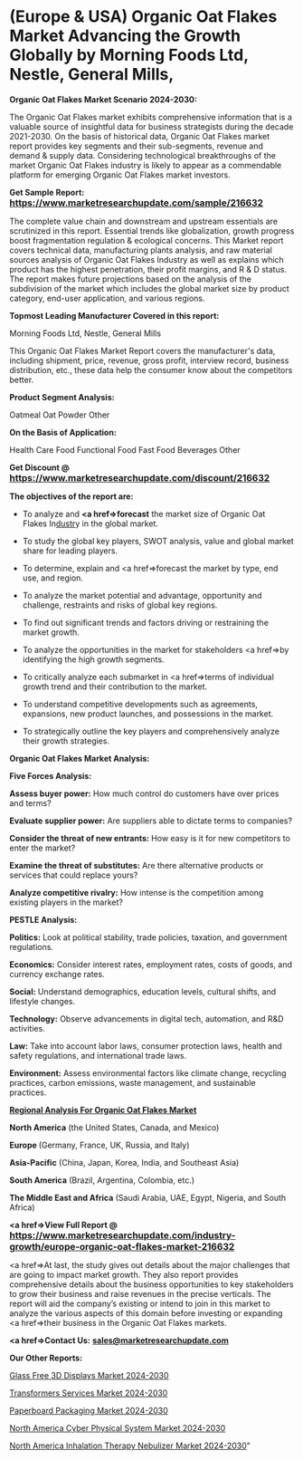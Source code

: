 # (Europe & USA) Organic Oat Flakes Market Advancing the Growth Globally by Morning Foods Ltd, Nestle, General Mills, 

<strong>Organic Oat Flakes Market Scenario 2024-2030:</strong>

The Organic Oat Flakes market exhibits comprehensive information that is a valuable source of insightful data for business strategists during the decade 2021-2030. On the basis of historical data, Organic Oat Flakes market report provides key segments and their sub-segments, revenue and demand &amp; supply data. Considering technological breakthroughs of the market Organic Oat Flakes industry is likely to appear as a commendable platform for emerging Organic Oat Flakes market investors.

<strong>Get Sample Report: <a href=https://www.marketresearchupdate.com/sample/216632><font size=3 color=#0000ff>https://www.marketresearchupdate.com/sample/216632</font></a></strong>

The complete value chain and downstream and upstream essentials are scrutinized in this report. Essential trends like globalization, growth progress boost fragmentation regulation &amp; ecological concerns. This Market report covers technical data, manufacturing plants analysis, and raw material sources analysis of Organic Oat Flakes Industry as well as explains which product has the highest penetration, their profit margins, and R & D status. The report makes future projections based on the analysis of the subdivision of the market which includes the global market size by product category, end-user application, and various regions.

<strong>Topmost Leading Manufacturer Covered in this report:</strong>

Morning Foods Ltd, Nestle, General Mills

This Organic Oat Flakes Market Report covers the manufacturer's data, including shipment, price, revenue, gross profit, interview record, business distribution, etc., these data help the consumer know about the competitors better.

<strong>Product Segment Analysis: </strong>

Oatmeal
Oat Powder
Other

<strong>On the Basis of Application:</strong>

Health Care Food
Functional Food
Fast Food
Beverages
Other

<strong>Get Discount @ <a href=https://www.marketresearchupdate.com/discount/216632><font size=3 color=#0000ff>https://www.marketresearchupdate.com/discount/216632</font></a></strong>

<strong><b>The objectives of the report are:</b></strong>

- To analyze and <strong><a href=><strong>forecast</strong></a></strong> the market size of Organic Oat Flakes In<a href=ASDF991299>dustr</a>y in the global market.

- To study the global key players, SWOT analysis, value and global market share for leading players.

- To determine, explain and <a href=>forecast</a> the market by type, end use, and region.

- To analyze the market potential and advantage, opportunity and challenge, restraints and risks of global key regions.

- To find out significant trends and factors driving or restraining the market growth.

- To analyze the opportunities in the market for stakeholders <a href=>by</a> identifying the high growth segments.

- To critically analyze each submarket in <a href=>terms</a> of individual growth trend and their contribution to the market.

- To understand competitive developments such as agreements, expansions, new product launches, and possessions in the market.

- To strategically outline the key players and comprehensively analyze their growth strategies.

<strong>Organic Oat Flakes Market Analysis:</strong>

<strong>Five Forces Analysis:</strong>

<strong>Assess buyer power:</strong> How much control do customers have over prices and terms?

<strong>Evaluate supplier power:</strong> Are suppliers able to dictate terms to companies?

<strong>Consider the threat of new entrants:</strong> How easy is it for new competitors to enter the market?

<strong>Examine the threat of substitutes:</strong> Are there alternative products or services that could replace yours?

<strong>Analyze competitive rivalry:</strong> How intense is the competition among existing players in the market?

<strong>PESTLE Analysis:</strong>

<strong>Politics:</strong> Look at political stability, trade policies, taxation, and government regulations.

<strong>Economics:</strong> Consider interest rates, employment rates, costs of goods, and currency exchange rates.

<strong>Social:</strong> Understand demographics, education levels, cultural shifts, and lifestyle changes.

<strong>Technology:</strong> Observe advancements in digital tech, automation, and R&D activities.

<strong>Law:</strong> Take into account labor laws, consumer protection laws, health and safety regulations, and international trade laws.

<strong>Environment:</strong> Assess environmental factors like climate change, recycling practices, carbon emissions, waste management, and sustainable practices.

<strong><u><b>Regional Analysis For Organic Oat Flakes Market</b></u></strong>

<strong><b>North America</b></strong> (the United States, Canada, and Mexico)

<strong><b>Europe </b></strong>(Germany, France, UK, Russia, and Italy)

<strong><b>Asia-Pacific</b></strong> (China, Japan, Korea, India, and Southeast Asia)

<strong><b>South America</b></strong> (Brazil, Argentina, Colombia, etc.)

<strong><b>The Middle East and Africa</b></strong> (Saudi Arabia, UAE, Egypt, Nigeria, and South Africa)

<strong><a href=>View Full Report</a> @ <a href=https://www.marketresearchupdate.com/industry-growth/europe-organic-oat-flakes-market-216632><font size=3 color=#0000ff>https://www.marketresearchupdate.com/industry-growth/europe-organic-oat-flakes-market-216632</font></a></strong>

<a href=>At last,</a> the study gives out details about the major challenges that are going to impact market growth. They also report provides comprehensive details about the business opportunities to key stakeholders to grow their business and raise revenues in the precise verticals. The report will aid the company’s existing or intend to join in this market to analyze the various aspects of this domain before investing or expanding <a href=>their</a> business in the Organic Oat Flakes markets.

<strong><a href=>Contact Us:</a></strong>
<strong>sales@marketresearchupdate.com</strong>

<strong>Our Other Reports:</strong>

<a href=https://www.linkedin.com/pulse/glass-free-3d-displays-market-witness-huge-growth>Glass Free 3D Displays Market 2024-2030</a>

<a href=https://www.linkedin.com/pulse/transformers-services-market-2023-analysis-growth>Transformers Services Market 2024-2030</a>

<a href=https://www.linkedin.com/pulse/paperboard-packaging-market-outlooks-2023-size>Paperboard Packaging Market 2024-2030</a>

<a href=https://www.linkedin.com/pulse/north-america-cyber-physical-system-market-2023-9e2vf/>North America Cyber Physical System Market 2024-2030</a>

<a href=https://www.linkedin.com/pulse/north-america-inhalation-therapy-nebulizer-market-statistics-s7m2c/>North America Inhalation Therapy Nebulizer Market 2024-2030</a>"

